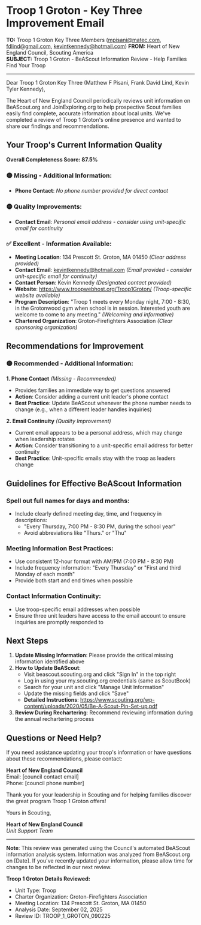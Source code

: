 # Troop 1 Groton - Key Three Improvement Email

**TO:** Troop 1 Groton Key Three Members (mpisani@matec.com, fdlind@gmail.com, kevintkennedy@hotmail.com)
**FROM:** Heart of New England Council, Scouting America  
**SUBJECT:** Troop 1 Groton - BeAScout Information Review - Help Families Find Your Troop  

---

Dear Troop 1 Groton Key Three (Matthew F Pisani, Frank David Lind, Kevin Tyler Kennedy),

The Heart of New England Council periodically reviews unit information on BeAScout.org and JoinExploring.org to help prospective Scout families easily find complete, accurate information about local units. We've completed a review of Troop 1 Groton's online presence and wanted to share our findings and recommendations.

## Your Troop's Current Information Quality

**Overall Completeness Score: 87.5%**


### 🟡 **Missing - Additional Information:**
- **Phone Contact**: *No phone number provided for direct contact*

### 🟡 **Quality Improvements:**
- **Contact Email**: *Personal email address - consider using unit-specific email for continuity*

### ✅ **Excellent - Information Available:**
- **Meeting Location**: 134 Prescott St. Groton, MA 01450 *(Clear address provided)*
- **Contact Email**: kevintkennedy@hotmail.com *(Email provided - consider unit-specific email for continuity)*
- **Contact Person**: Kevin Kennedy *(Designated contact provided)*
- **Website**: https://www.troopwebhost.org/Troop1Groton/ *(Troop-specific website available)*
- **Program Description**: "Troop 1 meets every Monday night, 7:00 - 8:30, in the Grotonwood gym when school is in session.  Interested youth are welcome to come to any meeting." *(Welcoming and informative)*
- **Chartered Organization**: Groton-Firefighters Association *(Clear sponsoring organization)*

## Recommendations for Improvement

### 🟡 **Recommended - Additional Information:**

**1. Phone Contact** *(Missing - Recommended)*
- Provides families an immediate way to get questions answered
- **Action**: Consider adding a current unit leader's phone contact
- **Best Practice**: Update BeAScout whenever the phone number needs to change (e.g., when a different leader handles inquiries)

**2. Email Continuity** *(Quality Improvement)*
- Current email appears to be a personal address, which may change when leadership rotates
- **Action**: Consider transitioning to a unit-specific email address for better continuity
- **Best Practice**: Unit-specific emails stay with the troop as leaders change


## Guidelines for Effective BeAScout Information

### **Spell out full names for days and months:**
- Include clearly defined meeting day, time, and frequency in descriptions:
  - "Every Thursday, 7:00 PM - 8:30 PM, during the school year"
  - Avoid abbreviations like "Thurs." or "Thu"

### **Meeting Information Best Practices:**
- Use consistent 12-hour format with AM/PM (7:00 PM - 8:30 PM)
- Include frequency information: "Every Thursday" or "First and third Monday of each month"
- Provide both start and end times when possible

### **Contact Information Continuity:**
- Use troop-specific email addresses when possible
- Ensure three unit leaders have access to the email account to ensure inquiries are promptly responded to

## Next Steps

1. **Update Missing Information**: Please provide the critical missing information identified above
2. **How to Update BeAScout**: 
   - Visit beascout.scouting.org and click "Sign In" in the top right
   - Log in using your my.scouting.org credentials (same as ScoutBook)
   - Search for your unit and click "Manage Unit Information"
   - Update the missing fields and click "Save"
   - **Detailed Instructions**: https://www.scouting.org/wp-content/uploads/2020/05/Be-A-Scout-Pin-Set-up.pdf
3. **Review During Rechartering**: Recommend reviewing information during the annual rechartering process

## Questions or Need Help?

If you need assistance updating your troop's information or have questions about these recommendations, please contact:

**Heart of New England Council**  
Email: [council contact email]  
Phone: [council phone number]

Thank you for your leadership in Scouting and for helping families discover the great program Troop 1 Groton offers!

Yours in Scouting,

**Heart of New England Council**  
*Unit Support Team*

---

**Note**: This review was generated using the Council's automated BeAScout information analysis system. Information was analyzed from BeAScout.org on [Date]. If you've recently updated your information, please allow time for changes to be reflected in our next review.

**Troop 1 Groton Details Reviewed:**
- Unit Type: Troop
- Charter Organization: Groton-Firefighters Association  
- Meeting Location: 134 Prescott St. Groton, MA 01450
- Analysis Date: September 02, 2025
- Review ID: TROOP_1_GROTON_090225
